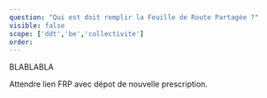 ```yaml
---
question: "Qui est doit remplir la Feuille de Route Partagée ?"
visible: false
scope: ['ddt','be','collectivite']
order: 
---
```

BLABLABLA

Attendre lien FRP avec dépot de nouvelle prescription. 
